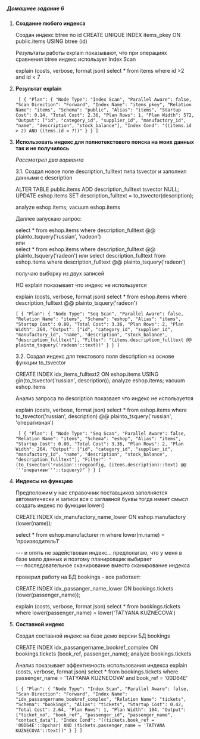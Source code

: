 ##### **Домашнее задание 6**

1.  **Создание любого индекса**
    
    Создан индекс btree по id
    CREATE UNIQUE INDEX items_pkey ON public.items USING btree (id)
    
    Результаты работы explain показывают, что при операциях сравнения btree индекс использует Index Scan 

    explain (costs, verbose, format json)   select * from items where id >2 and id < 7
2.  **Результат explain**

    ` [
      {
        "Plan": {
          "Node Type": "Index Scan",
          "Parallel Aware": false,
          "Scan Direction": "Forward",
          "Index Name": "items_pkey",
          "Relation Name": "items",
          "Schema": "public",
          "Alias": "items",
          "Startup Cost": 0.14,
          "Total Cost": 2.36,
          "Plan Rows": 1,
          "Plan Width": 572,
          "Output": ["id", "category_id", "supplier_id", "manufactory_id", "name", "description", "stock_balance"],
          "Index Cond": "((items.id > 2) AND (items.id < 7))"
        }
      }
    ]`

3.  **Использовать индекс для полнотекстового поиска на моих данных так и не получилось**
    
    _Рассмотрел два варианта_
    
    3.1.  Создал новое поле description_fulltext типа tsvector и заполнил данными с description
    
    ALTER TABLE public.items ADD description_fulltext tsvector NULL;
    UPDATE eshop.items   SET description_fulltext = to_tsvector(description);
    
    analyze eshop.items;
    vacuum eshop.items
    
    Даллее запускаю запрос:
    
    select * from eshop.items where  description_fulltext  @@ plainto_tsquery('russian', 'radeon')    
    или     
    select * from eshop.items where  description_fulltext  @@ plainto_tsquery('radeon')
    или 
    select description_fulltext from eshop.items where  description_fulltext  @@ plainto_tsquery('radeon')
    
    получаю выборку из двух записей
    
    НО explain показывает что индекс не используется
     
    explain (costs, verbose, format json) 
    select * from eshop.items where  description_fulltext  @@ plainto_tsquery('radeon')
    
    `[
      {
        "Plan": {
          "Node Type": "Seq Scan",
          "Parallel Aware": false,
          "Relation Name": "items",
          "Schema": "eshop",
          "Alias": "items",
          "Startup Cost": 0.00,
          "Total Cost": 3.36,
          "Plan Rows": 2,
          "Plan Width": 264,
          "Output": ["id", "category_id", "supplier_id", "manufactory_id", "name", "description", "stock_balance", "description_fulltext"],
          "Filter": "(items.description_fulltext @@ plainto_tsquery('radeon'::text))"
        }
      }
    ]`
    
    3.2. Создал индекс для  текстового поля description на основе функции to_tsvector
  
    CREATE INDEX idx_items_fulltext2 ON eshop.items USING gin(to_tsvector('russian', description));
    analyze eshop.items;
    vacuum eshop.items
  
    Анализ запроса по  description  показвает что индекс не используется
  
    explain (costs, verbose, format json)
    select * from eshop.items where  to_tsvector('russian', description)  @@ plainto_tsquery('russian', 'оперативная')
  
     ` [
        {
          "Plan": {
            "Node Type": "Seq Scan",
            "Parallel Aware": false,
            "Relation Name": "items",
            "Schema": "eshop",
            "Alias": "items",
            "Startup Cost": 0.00,
            "Total Cost": 3.36,
            "Plan Rows": 2,
            "Plan Width": 264,
            "Output": ["id", "category_id", "supplier_id", "manufactory_id", "name", "description", "stock_balance", "description_fulltext"],
            "Filter": "(to_tsvector('russian'::regconfig, (items.description)::text) @@ '''оперативн'''::tsquery)"
          }
        }
      ]`

4.  **Индексы на функцию**

    Предположим у нас справочник поставщиков заполняется автоматически и записи все с заглавной буквы
    тогда имеет смысл создать индекс по функции lower()
  
    CREATE INDEX idx_manufactory_name_lower ON eshop.manufactory (lower(name));
  
    select * from eshop.manufacturer m where lower(m.name) = 'производитель1'   
  
    --- и опять не задействован индекс... предполагаю, что  у меня в базе мало данных и поэтому планировщик выбирает  
    --- последовательное сканирование вместо сканирование индекса
  
    проверил работу на БД bookings - все работает:
  
    CREATE INDEX idx_passanger_name_lower ON bookings.tickets  (lower(passenger_name));
  
    explain (costs, verbose, format json)
    select * from bookings.tickets where lower(passenger_name) = lower('TATYANA KUZNECOVA') 
 
   
5.  **Составной индекс**

    Создал составной индекс на базе демо версии БД bookings
  
    CREATE INDEX idx_passangername_bookref_complex ON bookings.tickets  (book_ref, passenger_name);
    analyze bookings.tickets
  
    Анализ показывает эффективность использования индекса
    explain (costs, verbose, format json)
    select * from bookings.tickets where passenger_name = 'TATYANA KUZNECOVA' and book_ref = '00D64E'
  
      `[
        {
          "Plan": {
            "Node Type": "Index Scan",
            "Parallel Aware": false,
            "Scan Direction": "Forward",
            "Index Name": "idx_passangername_bookref_complex",
            "Relation Name": "tickets",
            "Schema": "bookings",
            "Alias": "tickets",
            "Startup Cost": 0.42,
            "Total Cost": 2.64,
            "Plan Rows": 1,
            "Plan Width": 104,
            "Output": ["ticket_no", "book_ref", "passenger_id", "passenger_name", "contact_data"],
            "Index Cond": "((tickets.book_ref = '00D64E'::bpchar) AND (tickets.passenger_name = 'TATYANA KUZNECOVA'::text))"
          }
        }
      ]`
    
    
      
    
